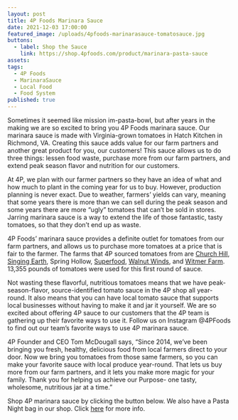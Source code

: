 ```yaml
---
layout: post
title: 4P Foods Marinara Sauce
date: 2021-12-03 17:00:00
featured_image: /uploads/4pfoods-marinarasauce-tomatosauce.jpg
buttons:
  - label: Shop the Sauce
    link: https://shop.4pfoods.com/product/marinara-pasta-sauce
assets:
tags:
  - 4P Foods
  - MarinaraSauce
  - Local Food
  - Food System
published: true
---
```

<div class="editable"><p>Sometimes it seemed like mission im-pasta-bowl, but after years in the making we are so excited to bring you 4P Foods marinara sauce. Our marinara sauce is made with Virginia-grown tomatoes in Hatch Kitchen in Richmond, VA. Creating this sauce adds value for our farm partners and another great product for you, our customers! This sauce allows us to do three things: lessen food waste, purchase more from our farm partners, and extend peak season flavor and nutrition for our customers.</p><p>At 4P, we plan with our farmer partners so they have an idea of what and how much to plant in the coming year for us to buy. However, production planning is never exact. Due to weather, farmers&rsquo; yields can vary, meaning that some years there is more than we can sell during the peak season and some years there are more &ldquo;ugly&rdquo; tomatoes that can&rsquo;t be sold in stores. Jarring marinara sauce is a way to extend the life of those fantastic, tasty tomatoes, so that they don&rsquo;t end up as waste.</p><p>4P Foods&rsquo; marinara sauce provides a definite outlet for tomatoes from our farm partners, and allows us to purchase more tomatoes at a price that is fair to the farmer. The farms that 4P sourced tomatoes from are <a target="_blank" rel="noopener" href="https://4pfoods.com/farmers/church-hill-produce/">Church Hill</a>, <a target="_blank" rel="noopener" href="https://4pfoods.com/farmers/singing-earth-produce/">Singing Earth</a>, Spring Hollow, <a target="_blank" rel="noopener" href="https://4pfoods.com/farmers/superfoods-farm/">Superfood</a>, <a target="_blank" rel="noopener" href="https://4pfoods.com/farmers/walnut-winds-farm/">Walnut Winds</a>, and <a target="_blank" rel="noopener" href="https://4pfoods.com/farmers/witmer-farm/">Witmer Farm</a>. 13,355 pounds of tomatoes were used for this first round of sauce.</p><p>Not wasting these flavorful, nutritious tomatoes means that we have peak-season-flavor, source-identified tomato sauce in the 4P shop all year-round. It also means that you can have local tomato sauce that supports local businesses without having to make it and jar it yourself. We are so excited about offering 4P sauce to our customers that the 4P team is gathering up their favorite ways to use it. Follow us on Instagram @4PFoods to find out our team&rsquo;s favorite ways to use 4P marinara sauce.&nbsp;</p><p>4P Founder and CEO Tom McDougall says, &ldquo;Since 2014, we&rsquo;ve been bringing you fresh, healthy, delicious food from local farmers direct to your door. Now we bring you tomatoes from those same farmers, so you can make your favorite sauce with local produce year-round. That lets us buy more from our farm partners, and it lets you make more magic for your family. Thank you for helping us achieve our Purpose- one tasty, wholesome, nutritious jar at a time.&rdquo;&nbsp;</p>Shop 4P marinara sauce by clicking the button below. We also have a Pasta Night bag in our shop. Click <a target="_blank" rel="noopener" href="https://shop.4pfoods.com/product/pasta-box-staging">here</a> for more info.</div>
